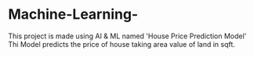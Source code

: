 # Machine-Learning-
This project is made using AI & ML named 'House Price Prediction Model'
Thi Model predicts the price of house taking area value of land in sqft.
